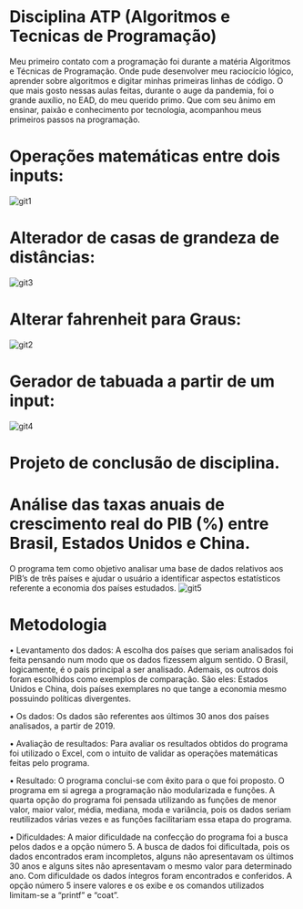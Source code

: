 # Disciplina ATP (Algoritmos e Tecnicas de Programação)
Meu primeiro contato com a programação foi durante a matéria Algoritmos e Técnicas de Programação. Onde pude desenvolver meu raciocício lógico, aprender sobre algoritmos e digitar minhas primeiras linhas de código. O que mais gosto nessas aulas feitas, durante o auge da pandemia, foi o grande auxílio, no EAD, do meu querido primo. Que com seu ânimo em ensinar, paixão e conhecimento por tecnologia, acompanhou meus primeiros passos na programação.

# Operações matemáticas entre dois inputs:
![git1](https://user-images.githubusercontent.com/89938164/156695434-2620c238-8eaa-4e36-b166-f81bdecb02dc.png)
# Alterador de casas de grandeza de distâncias:
![git3](https://user-images.githubusercontent.com/89938164/156695437-bb3812a9-a2c0-47eb-9c19-1511db1da053.png)
# Alterar fahrenheit para Graus:
![git2](https://user-images.githubusercontent.com/89938164/156695436-16d5cc15-a497-4426-91c7-7184a1ff9687.png)
# Gerador de tabuada a partir de um input:
![git4](https://user-images.githubusercontent.com/89938164/156695440-51fbd32f-026f-4291-a2b9-50e83c9fd81b.png)
# #########################################

# Projeto de conclusão de disciplina.
# Análise das taxas anuais de crescimento real do PIB (%) entre Brasil, Estados Unidos e China.
O programa tem como objetivo analisar uma base de dados relativos aos PIB’s de três países e ajudar o usuário a identificar aspectos estatísticos referente a economia dos países estudados.
![git5](https://user-images.githubusercontent.com/89938164/156695442-38e70aa2-8b54-43e1-a2e7-1cadfe27a4f1.png)

# Metodologia
•	Levantamento dos dados: 
A escolha dos países que seriam analisados foi feita pensando num modo que os dados fizessem algum sentido. O Brasil, logicamente, é o país principal a ser analisado. Ademais, os outros dois foram escolhidos como exemplos de comparação. São eles: Estados Unidos e China, dois países exemplares no que tange a economia mesmo possuindo políticas divergentes.

•	Os dados:
Os dados são referentes aos últimos 30 anos dos países analisados, a partir de 2019.

•	Avaliação de resultados:
Para avaliar os resultados obtidos do programa foi utilizado o Excel, com o intuito de validar as operações matemáticas feitas pelo programa.

•	Resultado:
O programa conclui-se com êxito para o que foi proposto. O programa em si agrega a programação não modularizada e funções. A quarta opção do programa foi pensada utilizando as funções de menor valor, maior valor, média, mediana, moda e variância, pois os dados seriam reutilizados várias vezes e as funções facilitariam essa etapa do programa.

•	Dificuldades:
A maior dificuldade na confecção do programa foi a busca pelos dados e a opção número 5. 
A busca de dados foi dificultada, pois os dados encontrados eram incompletos, alguns não apresentavam os últimos 30 anos e alguns sites não apresentavam o mesmo valor para determinado ano. Com dificuldade os dados íntegros foram encontrados e conferidos.
A opção número 5 insere valores e os exibe e os comandos utilizados limitam-se a “printf” e “coat”.



